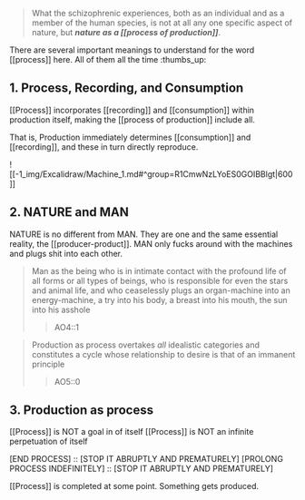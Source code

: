 > What the schizophrenic experiences, both as an individual and as a member of the human species, is not at all any one specific aspect of nature, but ***nature as a [[process of production]]***.

There are several important meanings to understand for the word [[process]] here. All of them all the time :thumbs_up:
## 1. Process, Recording, and Consumption
[[Process]] incorporates [[recording]] and [[consumption]] within production itself, making the [[process of production]] include all.

That is, Production immediately determines [[consumption]] and [[recording]], and these in turn directly reproduce.

![[-1_img/Excalidraw/Machine_1.md#^group=R1CmwNzLYoES0GOIBBlgt|600]]

## 2. NATURE and MAN
NATURE is no different from MAN. They are one and the same essential reality, the [[producer-product]]. MAN only fucks around with the machines and plugs shit into each other.

> Man as the being who is in intimate contact with the profound life of all forms or all types of beings, who is responsible for even the stars and animal life, and who ceaselessly plugs an organ-machine into an energy-machine, a try into his body, a breast into his mouth, the sun into his asshole
> >AO4::1

> Production as process overtakes *all* idealistic categories and constitutes a cycle whose relationship to desire is that of an immanent principle
> >AO5::0
## 3. Production as process
[[Process]] is NOT a goal in of itself
[[Process]] is NOT an infinite perpetuation of itself

[END PROCESS] :: [STOP IT ABRUPTLY AND PREMATURELY]
[PROLONG PROCESS INDEFINITELY] :: [STOP IT ABRUPTLY AND PREMATURELY]

[[Process]] is completed at some point. Something gets produced.